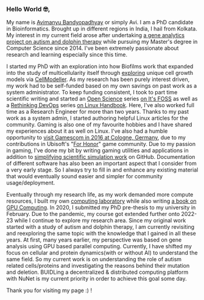 <!-- ### Hi there 👋
-->

<!--
**avimanyu786/avimanyu786** is a ✨ _special_ ✨ repository because its `README.md` (this file) appears on your GitHub profile.

Here are some ideas to get you started:

- 🔭 I’m currently working on ...
- 🌱 I’m currently learning ...
- 👯 I’m looking to collaborate on ...
- 🤔 I’m looking for help with ...
- 💬 Ask me about ...
- 📫 How to reach me: ...
- 😄 Pronouns: ...
- ⚡ Fun fact: ...
-->

### Hello World 🤓, 

My name is [Avimanyu Bandyopadhyay](https://www.google.com/search?q=avimanyu+bandyopadhyay) or simply Avi. I am a PhD candidate in Bioinformatics. Brought up in different regions in India, I hail from Kolkata. My interest in my current field arose after undertaking [a gene analytics project on autism and dolphin therapy](https://www.researchgate.net/publication/277961318_Computational_Studies_on_Genes_related_to_Echolocation_and_Autism_A_Comparative_Analysis_Investigation_based_on_Parallel_Computing) while pursuing my Master's degree in Computer Science since 2014. I've been extremely passionate about research and learning especially since this time.

I started my PhD with an exploration into how Biofilms work that expanded into the study of multicellularity itself through [exploring](https://github.com/avimanyu786/CellModellerWithCuPy/) unique cell growth models via [CellModeller](https://github.com/cellmodeller/CellModeller). As my research has been purely interest driven, my work had to be self-funded based on my own savings on past work as a system administrator. To keep funding consistent, I took to part time scientific writing and started an [Open Science](https://itsfoss.com/open-science/) series [on It's FOSS](https://itsfoss.com/author/avimanyu/) as well as a [Rethinking DevOps](https://linuxhandbook.com/tag/rethinking-devops/) series [on Linux Handbook](https://linuxhandbook.com/author/avimanyu/). Here, I've also worked full time as a Research Engineer for more than two years. Thanks to my past work as a system admin, I started authoring helpful Linux articles for the community. Gaming is also one of my favourite hobbies and I have shared my experiences about it as well on Linux. I've also had a humble opportunity to [visit Gamescom in 2016  at Cologne, Germany](https://avimanyu786.blogspot.com/2016/09/trip-to-germany-gamescom-2016-marksburg.html), due to my contributions in Ubisoft's "[For Honor](https://www.ubisoft.com/en-us/game/for-honor)" game community. Due to my passion in gaming, I've done my bit by writing gaming utilities and applications in addition to [simplifying scientific simulation work](https://github.com/avimanyu786/TrajectoryMergeAssist) on GitHub. Documentation of different software has also been an important aspect that I consider from a very early stage. So I always try to fill in and enhance any existing material that would eventually sound easier and simpler for community usage/deployment.

Eventually through my research life, as my work demanded more compute resources, I built my own [computing laboratory](https://www.gizmoquest.com/) while also writing [a book on GPU Computing](https://www.packtpub.com/product/hands-on-gpu-computing-with-python/9781789341072). In 2020, I submitted my PhD pre-thesis to my university in February. Due to the pandemic, my course got extended further onto 2022-23 while I continue to explore my research area. Since my original work started with a study of autism and dolphin therapy, I am currently revisiting and reexploring the same topic with the knowledge that I gained in all these years. At first, many years earlier, my perspective was based on gene analysis using GPU based parallel computing. Currently, I have shifted my focus on cellular and protein dynamics(with or without AI) to understand the same field. So my current work is on understanding the role of autism related cells/proteins and investigating the reasons behind their mutation and deletion. BUIDLing a decentralized & distributed computing platform with NuNet is my current priority in order to achieve this goal some day.


Thank you for visiting my page :) !

